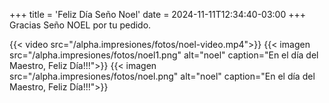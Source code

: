 +++
title = 'Feliz Día Seño Noel'
date = 2024-11-11T12:34:40-03:00
+++
Gracias Seño NOEL por tu pedido.

{{< video src="/alpha.impresiones/fotos/noel-video.mp4">}}
{{< imagen src="/alpha.impresiones/fotos/noel1.png" alt="noel" caption="En el día del Maestro, Feliz Día!!!">}}
{{< imagen src="/alpha.impresiones/fotos/noel.png" alt="noel" caption="En el día del Maestro, Feliz Día!!!">}}